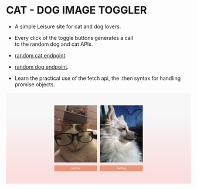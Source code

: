 # CAT - DOG IMAGE TOGGLER

* A simple Leisure site for cat and dog lovers.
* Every click of the toggle buttons generates a call  
to the random dog and cat APIs.

* [random cat endpoint](https://aws.random.cat/meow). 

* [random dog endpoint](https://random.dog/woof.json). 

* Learn the practical use of the fetch api, the .then syntax for handling promise objects.

![Preview](./image/screeninstance.png)